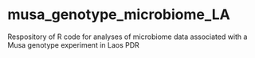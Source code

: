 # musa_genotype_microbiome_LA
Respository of R code for analyses of microbiome data associated with a Musa genotype experiment in Laos PDR
